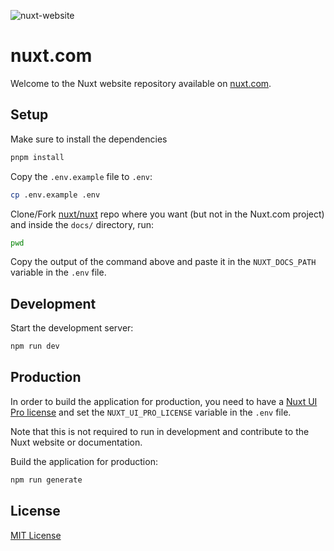 ![nuxt-website](https://github.com/nuxt/nuxt.com/assets/904724/22772d8b-4fff-4cf9-a592-85c5ff5d6d58)

# nuxt.com

Welcome to the Nuxt website repository available on [nuxt.com](https://nuxt.com).

## Setup

Make sure to install the dependencies

```bash
pnpm install
```

Copy the `.env.example` file to `.env`:

```bash
cp .env.example .env
```

Clone/Fork [nuxt/nuxt](https://github.com/nuxt/nuxt) repo where you want (but not in the Nuxt.com project) and inside the `docs/` directory, run:

```bash
pwd
```

Copy the output of the command above and paste it in the `NUXT_DOCS_PATH` variable in the `.env` file.

## Development

Start the development server:

```bash
npm run dev
```

## Production

In order to build the application for production, you need to have a [Nuxt UI Pro license](https://ui.nuxt.com/pro/purchase) and set the `NUXT_UI_PRO_LICENSE` variable in the `.env` file.

Note that this is not required to run in development and contribute to the Nuxt website or documentation.

Build the application for production:

```bash
npm run generate
```

## License

[MIT License](./LICENSE)
